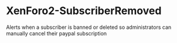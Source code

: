 # XenForo2-SubscriberRemoved

Alerts when a subscriber is banned or deleted so administrators can manually cancel their paypal subscription